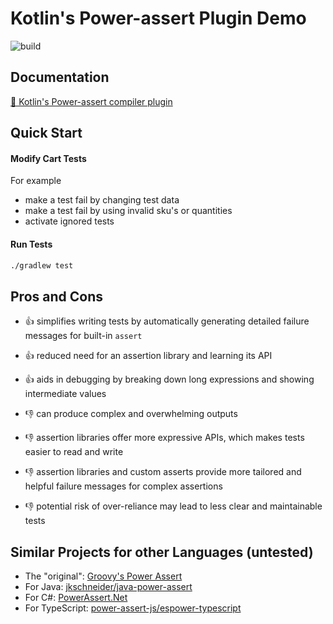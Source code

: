 # Kotlin's Power-assert Plugin Demo

![build](https://github.com/andrej-dyck/kotlin-power-assert-demo/actions/workflows/gradle-ci.yml/badge.svg?branch=main)

## Documentation

[📑 Kotlin's Power-assert compiler plugin](https://kotlinlang.org/docs/power-assert.html)

## Quick Start

#### Modify Cart Tests

For example
- make a test fail by changing test data
- make a test fail by using invalid sku's or quantities
- activate ignored tests

#### Run Tests
```sh
./gradlew test
```

## Pros and Cons

- 👍 simplifies writing tests by automatically generating detailed failure messages for built-in `assert`
- 👍 reduced need for an assertion library and learning its API
- 👍 aids in debugging by breaking down long expressions and showing intermediate values


- 👎 can produce complex and overwhelming outputs
- 👎 assertion libraries offer more expressive APIs, which makes tests easier to read and write
- 👎 assertion libraries and custom asserts provide more tailored and helpful failure messages for complex assertions
- 👎 potential risk of over-reliance may lead to less clear and maintainable tests

## Similar Projects for other Languages (untested)

- The "original": [Groovy's Power Assert](https://groovy-lang.org/testing.html#_power_assertions)
- For Java: [jkschneider/java-power-assert](https://github.com/jkschneider/java-power-assert)
- For C#: [PowerAssert.Net](https://github.com/PowerAssert/PowerAssert.Net)
- For TypeScript: [power-assert-js/espower-typescript](https://github.com/power-assert-js/espower-typescript)
